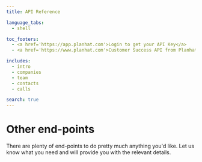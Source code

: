 ```yaml
---
title: API Reference

language_tabs:
  - shell

toc_footers:
  - <a href='https://app.planhat.com'>Login to get your API Key</a>
  - <a href='https://www.planhat.com'>Customer Success API from Planhat</a>

includes:
  - intro
  - companies
  - team
  - contacts
  - calls

search: true
---
```







# Other end-points

There are plenty of end-points to do pretty much anything you'd like. Let us know what you need and will provide you with the relevant details.
